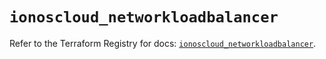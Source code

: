 # `ionoscloud_networkloadbalancer`

Refer to the Terraform Registry for docs: [`ionoscloud_networkloadbalancer`](https://registry.terraform.io/providers/ionos-cloud/ionoscloud/6.6.1/docs/resources/networkloadbalancer).
